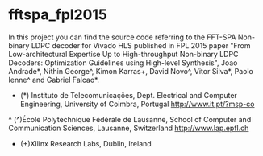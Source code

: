 # fftspa_fpl2015

In this project you can find the source code referring to the FFT-SPA Non-binary LDPC decoder for Vivado HLS published in FPL 2015 paper "From Low-architectural Expertise Up to High-throughput Non-binary LDPC Decoders: Optimization Guidelines using High-level Synthesis", Joao Andrade*, Nithin George^, Kimon Karras+, David Novo^, Vitor Silva*, Paolo Ienne^ and Gabriel Falcao*.

* (*) Instituto de Telecomunicações, Dept. Electrical and Computer Engineering, University of Coimbra, Portugal
http://www.it.pt/?msp-co

^ (^)École Polytechnique Fédérale de Lausanne, School of Computer and Communication Sciences, Lausanne, Switzerland
http://www.lap.epfl.ch

+ (+)Xilinx Research Labs, Dublin, Ireland 
